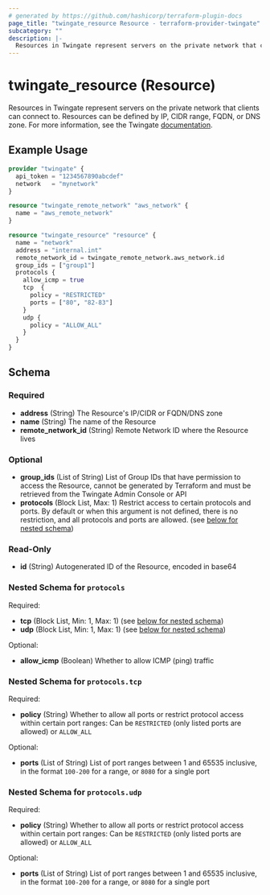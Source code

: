 ```yaml
---
# generated by https://github.com/hashicorp/terraform-plugin-docs
page_title: "twingate_resource Resource - terraform-provider-twingate"
subcategory: ""
description: |-
  Resources in Twingate represent servers on the private network that clients can connect to. Resources can be defined by IP, CIDR range, FQDN, or DNS zone. For more information, see the Twingate documentation https://docs.twingate.com/docs/resources-and-access-nodes.
---
```


# twingate_resource (Resource)

Resources in Twingate represent servers on the private network that clients can connect to. Resources can be defined by IP, CIDR range, FQDN, or DNS zone. For more information, see the Twingate [documentation](https://docs.twingate.com/docs/resources-and-access-nodes).

## Example Usage

```terraform
provider "twingate" {
  api_token = "1234567890abcdef"
  network   = "mynetwork"
}

resource "twingate_remote_network" "aws_network" {
  name = "aws_remote_network"
}

resource "twingate_resource" "resource" {
  name = "network"
  address = "internal.int"
  remote_network_id = twingate_remote_network.aws_network.id
  group_ids = ["group1"]
  protocols {
    allow_icmp = true
    tcp  {
      policy = "RESTRICTED"
      ports = ["80", "82-83"]
    }
    udp {
      policy = "ALLOW_ALL"
    }
  }
}
```

<!-- schema generated by tfplugindocs -->
## Schema

### Required

- **address** (String) The Resource's IP/CIDR or FQDN/DNS zone
- **name** (String) The name of the Resource
- **remote_network_id** (String) Remote Network ID where the Resource lives

### Optional

- **group_ids** (List of String) List of Group IDs that have permission to access the Resource, cannot be generated by Terraform and must be retrieved from the Twingate Admin Console or API
- **protocols** (Block List, Max: 1) Restrict access to certain protocols and ports. By default or when this argument is not defined, there is no restriction, and all protocols and ports are allowed. (see [below for nested schema](#nestedblock--protocols))

### Read-Only

- **id** (String) Autogenerated ID of the Resource, encoded in base64

<a id="nestedblock--protocols"></a>
### Nested Schema for `protocols`

Required:

- **tcp** (Block List, Min: 1, Max: 1) (see [below for nested schema](#nestedblock--protocols--tcp))
- **udp** (Block List, Min: 1, Max: 1) (see [below for nested schema](#nestedblock--protocols--udp))

Optional:

- **allow_icmp** (Boolean) Whether to allow ICMP (ping) traffic

<a id="nestedblock--protocols--tcp"></a>
### Nested Schema for `protocols.tcp`

Required:

- **policy** (String) Whether to allow all ports or restrict protocol access within certain port ranges: Can be `RESTRICTED` (only listed ports are allowed) or `ALLOW_ALL`

Optional:

- **ports** (List of String) List of port ranges between 1 and 65535 inclusive, in the format `100-200` for a range, or `8080` for a single port


<a id="nestedblock--protocols--udp"></a>
### Nested Schema for `protocols.udp`

Required:

- **policy** (String) Whether to allow all ports or restrict protocol access within certain port ranges: Can be `RESTRICTED` (only listed ports are allowed) or `ALLOW_ALL`

Optional:

- **ports** (List of String) List of port ranges between 1 and 65535 inclusive, in the format `100-200` for a range, or `8080` for a single port


